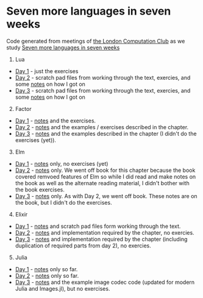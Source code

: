 # Seven more languages in seven weeks

Code generated from meetings of [the London Computation
Club](http://london.computation.club) as we study [Seven more languages
in seven weeks](https://pragprog.com/book/7lang/seven-more-languages-in-seven-weeks)

1. Lua
  * [Day 1](./lua/day_1) - just the exercises
  * [Day 2](./lua/day_2) - scratch pad files from working through the text,
    exercies, and some [notes](./lua/day_2/notes.md) on how I got on
  * [Day 3](./lua/day_3) - scratch pad files from working through the text,
    exercies, and some [notes](./lua/day_3/notes.md) on how I got on
2. Factor
  * [Day 1](./factor/day_1) - [notes](./factor/day_1/notes,md) and the
    exercises.
  * [Day 2](./factor/day_2) - [notes](./factor/day_2/notes,md) and the
    examples / exercises described in the chapter.
  * [Day 3](./factor/day_3) - [notes](./factor/day_3/notes,md) and the
    examples described in the chapter (I didn't do the exercises (yet)).
3. Elm
  * [Day 1](./elm/day_1) - [notes](./elm/day_1/notes,md) only, no exercises
    (yet)
  * [Day 2](./elm/day_2) - [notes](./elm/day_2/notes.md) only. We went
    off book for this chapter because the book covered remvoed features
    of Elm so while I did read and make notes on the book as well as the
    alternate reading material, I didn't bother with the book exercises.
  * [Day 3](./elm/day_3) - [notes](./elm/day_3/notes.md) only. As with
    Day 2, we went off book.  These notes are on the book, but I didn't
    do the exercises.
4. Elixir
  * [Day 1](./elixir/day_1) - [notes](./elixir/day_1/notes.md) and scratch pad
    files form working through the text.
  * [Day 2](./elixir/day_2) - [notes](./elixir/day_2/notes.md) and
    implementation required by the chapter, no exercies.
  * [Day 3](./elixir/day_3) - [notes](./elixir/day_3/notes.md) and
    implementation required by the chapter (including duplication of required
    parts from day 2), no exercies.
5. Julia
  * [Day 1](./julia/day_1) - [notes](./julia/day_1/notes.md) only so far.
  * [Day 2](./julia/day_2) - [notes](./julia/day_2/notes.md) only so far.
  * [Day 3](./julia/day_3) - [notes](./julia/day_3/notes.md) and the example
    image codec code (updated for modern Julia and Images.jl), but no exercises.
